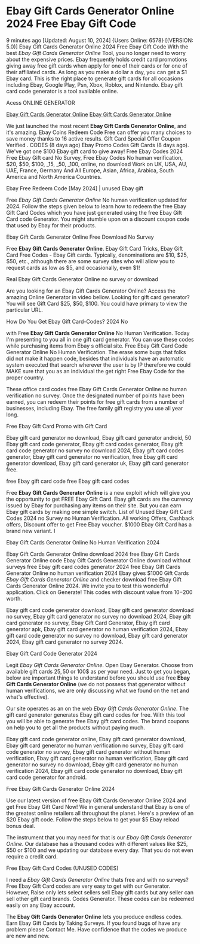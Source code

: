 # Ebay Gift Cards Generator Online 2024 Free Ebay Gift Code

9 minutes ago [Updated: August 10, 2024] {Users Online: 6578} [(VERSION: 5.0)] Ebay Gift Cards Generator Online 2024 Free Ebay Gift Code  With the best *Ebay Gift Cards Generator Online* Tool, you no longer need to worry about the expensive prices. Ebay frequently holds credit card promotions giving away free gift cards when apply for one of their cards or for one of their affiliated cards. As long as you make a dollar a day, you can get a $1 Ebay card. This is the right place to generate gift cards for all occasions including Ebay, Google Play, Psn, Xbox, Roblox, and Nintendo. Ebay gift card code generator is a tool available online.

Acess ONLINE GENERATOR

[Ebay Gift Cards Generator Online](http://topdld.online/ibut6c4)
[Ebay Gift Cards Generator Online](http://topdld.online/ibut6c4)

We just launched the most recent **Ebay Gift Cards Generator Online**, and it's amazing. Ebay Coins Redeem Code Free can offer you many choices to save money thanks to 16 active results. Gift Card Special Offer Coupon Verified . CODES (8 days ago) Ebay Promo Codes Gift Cards (8 days ago). We've got one $100 Ebay gift card to give away! Free Ebay Codes 2024 Free Ebay Gift card No Survey, Free Ebay Codes No human verification, $20, $50, $100, _15, _50, _100, online, no download Work on UK, USA, AU, UAE, France, Germany And All Europe, Asian, Africa, Arabica, South America and North America Countries. 

Ebay Free Redeem Code [May 2024] | unused Ebay gift

Free *Ebay Gift Cards Generator Online* No human verification updated for 2024. Follow the steps given below to learn how to redeem the free Ebay Gift Card Codes which you have just generated using the free Ebay Gift Card code Generator. You might stumble upon on a discount coupon code that used by Ebay for their products.

Ebay Gift Cards Generator Online Free Download No Survey

Free **Ebay Gift Cards Generator Online**. Ebay Gift Card Tricks, Ebay Gift Card Free Codes - Ebay Gift cards. Typically, denominations are $10, $25, $50, etc., although there are some survey sites who will allow you to request cards as low as $5, and occasionally, even $1!

Real Ebay Gift Cards Generator Online no survey or download

Are you looking for an Ebay Gift Cards Generator Online? Access the amazing Online Generator in video bellow. Looking for gift card generator? You will see Gift Card $25, $50, $100. You could have primary to view the particular URL. 

How Do You Get Ebay Gift Card-Codes? 2024 No

with Free **Ebay Gift Cards Generator Online** No Human Verification. Today I'm presenting to you all in one gift card generator. You can use these codes while purchasing items from Ebay s official site. Free Ebay Gift Card Code Generator Online No Human Verification. The erase some bugs that folks did not make it happen code, besides that individuals have an automatic system executed that search wherever the user is by IP therefore we could MAKE sure that you as an individual the get right Free Ebay Code for the proper country.

These office card codes free Ebay Gift Cards Generator Online no human verification no survey. Once the designated number of points have been earned, you can redeem their points for free gift cards from a number of businesses, including Ebay. The free family gift registry you use all year long.

Free  Ebay Gift Card Promo with  Gift Card

Ebay gift card generator no download, Ebay gift card generator android, 50 Ebay gift card code generator, Ebay gift card codes generator, Ebay gift card code generator no survey no download 2024, Ebay gift card codes generator, Ebay gift card generator no verification, free Ebay gift card generator download, Ebay gift card generator uk, Ebay gift card generator free.

free Ebay gift card code free Ebay gift card codes

Free **Ebay Gift Cards Generator Online** is a new exploit which will give you the opportunity to get FREE Ebay Gift Card. Ebay gift cards are the currency issued by Ebay for purchasing any items on their site. But you can earn Ebay gift cards by making one simple switch. List of Unused Ebay Gift Card Codes 2024 no Survey no Human Verification. All working Offers, Cashback offers, Discount offer to get Free Ebay voucher. $1000 Ebay Gift Card has a brand new variant. I

Ebay Gift Cards Generator Online No Human Verification 2024

Ebay Gift Cards Generator Online download 2024 free Ebay Gift Cards Generator Online code Ebay Gift Cards Generator Online download without surveys free Ebay gift card codes generator 2024 free Ebay Gift Cards Generator Online no human verification 2024 Ebay gives $1000 Gift Cards *Ebay Gift Cards Generator Online* and checker download free Ebay Gift Cards Generator Online 2024. We invite you to test this wonderful application. Click on Generate! This codes with discount value from $10-$200 worth. 

Ebay gift card code generator download, Ebay gift card generator download no survey, Ebay gift card generator no survey no download 2024, Ebay gift card generator no survey, Ebay Gift Card Generator, Ebay gift card generator apk, Ebay gift card generator no human verification 2024, Ebay gift card code generator no survey no download, Ebay gift card generator 2024, Ebay gift card generator no survey 2024.

Ebay Gift Card Code Generator 2024

Legit *Ebay Gift Cards Generator Online*. Open Ebay Generator. Choose from available gift cards 25$, 50$ or 100$ as per your need. Just to get you began, below are important things to understand before you should use free **Ebay Gift Cards Generator Online** (we do not possess that ggenerator without human verifications, we are only discussing what we found on the net and what's effective).

Our site operates as an on the web *Ebay Gift Cards Generator Online*. The gift card generator generates Ebay gift card codes for free. With this tool you will be able to generate free Ebay gift card codes. The brand coupons on help you to get all the products without paying much.

Ebay gift card code generator online, Ebay gift card generator download, Ebay gift card generator no human verification no survey, Ebay gift card code generator no survey, Ebay gift card generator without human verification, Ebay gift card generator no human verification, Ebay gift card generator no survey no download, Ebay gift card generator no human verification 2024, Ebay gift card code generator no download, Ebay gift card code generator for android.

Free Ebay Gift Cards Generator Online 2024

Use our latest version of free Ebay Gift Cards Generator Online 2024 and get Free Ebay Gift Card Now! We in general understand that Ebay is one of the greatest online retailers all throughout the planet. Here's a preview of an $20 Ebay gift code. Follow the steps below to get your $5 Ebay reload bonus deal.

The instrument that you may need for that is our *Ebay Gift Cards Generator Online*. Our database has a thousand codes with different values like $25, $50 or $100 and we updating our database every day. That you do not even require a credit card.

Free Ebay Gift Card Codes (UNUSED CODES)

I need a *Ebay Gift Cards Generator Online* thats free and with no surveys? Free Ebay Gift Card codes are very easy to get with our Generator. However, Raise only lets select sellers sell Ebay gift cards but any seller can sell other gift card brands. Codes Generator. These codes can be redeemed easily on any Ebay account.

The **Ebay Gift Cards Generator Online** lets you produce endless codes. Earn Ebay Gift Cards by Taking Surveys. If you found bugs of have any problem please Contact Me. Have confidence that the codes we produce are new and new.
